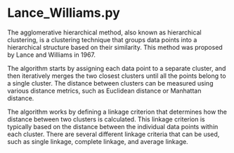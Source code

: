 # Lance_Williams.py

The agglomerative hierarchical method, also known as hierarchical clustering, is a clustering technique that groups data points into a hierarchical structure based on their similarity. This method was proposed by Lance and Williams in 1967.

The algorithm starts by assigning each data point to a separate cluster, and then iteratively merges the two closest clusters until all the points belong to a single cluster. The distance between clusters can be measured using various distance metrics, such as Euclidean distance or Manhattan distance.

The algorithm works by defining a linkage criterion that determines how the distance between two clusters is calculated. This linkage criterion is typically based on the distance between the individual data points within each cluster. There are several different linkage criteria that can be used, such as single linkage, complete linkage, and average linkage.

